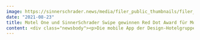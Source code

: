 ```yaml
---
image: https://sinnerschrader.news/media/filer_public_thumbnails/filer_public/31/9a/319ac006-80c4-4f92-91f9-1cd78a9f82a6/mo_press_reddot_02_480.png__480x288_q85_crop_subsampling-2_upscale.png
date: "2021-08-23"
title: Motel One und SinnerSchrader Swipe gewinnen Red Dot Award für Mobile Travel Companion
content: <div class="newsbody"><p>Die mobile App der Design-Hotelgruppe insgesamt in gleich vier Kategorien ausgezeichnet</p><p>Hamburg, August 2021. Motel One hat den Red Dot Award 2021 in den Kategorien Apps/Travel, Interface Design &amp; User Experience Design/Mobile User Interfaces, Digital Solutions/Travel &amp; Tourism und Online/E-Commerce bzw. Online-Platforms für die mobile Applikation gewonnen.</p><p>Das SinnerSchrader Swipe Team hat in den letzten zwei Jahren für die Design-Hotelgruppe die digitale Experience der neuen mobilen Applikation für iOS und Android konzipiert und technisch umgesetzt. Die Motel One App ist somit für Kunden der Schlüssel zu ihrer exklusiven Motel One Experience geworden, frei nach dem Motto - “Your Room Everywhere”. Der digitale Travel Companion überzeugt durch exzellentes Interface und User-Experience-Design und setzt als App neue Maßstäbe im Segment “Travel &amp; Tourism”.</p><p>"Der Red Dot Award ist eine großartige Anerkennung für die exzellente Leistung unseres multidisziplinären Teams und Beleg einer tollen Kundenbeziehung. Die Motel One App ermöglicht eine digitale Erweiterung der On-Site Experience - was insbesondere durch Herausforderungen der Pandemie noch wichtiger geworden ist”, sagt Sven Schmiede, Geschäftsführer SinnerSchrader.</p><p>„Für uns war es ein großes Ziel, gemeinsam mit SinnerSchrader Swipe die digitale Customer Journey weiterzuentwickeln und mit der APP mehr als nur eine perfekte Buchungsplattform anzubieten. Die Red Dot Awards bestätigen unseren Anspruch und unsere erfolgreiche Zusammenarbeit, sind aber gleichzeitig Ansporn für unser Team, die digitalen Services weitervoranzutreiben.“ - Ursula Schelle-Müller, Chief Marketing Officer, Motel One.</p><p>Der international anerkannte Red Dot Design Award ist eines der begehrtesten Qualitätssiegel für Produkte mit hoher Designqualität und dokumentiert die weltweit prägnantesten Trends. Produkte, die über eine herausragende gestalterische Qualität verfügen, werden ausgelobt und dürfen das aufmerksamkeitsstarke und international bekannte Red Dot-Siegerlabel tragen.<br/><br/><a href="https://vimeo.com/589332879" target="_blank">Link zum Video</a></p><p><strong>ÜBER SINNERSCHRADER</strong><br/>SinnerSchrader gehört zu den führenden Digitalagenturen Europas mit dem Fokus auf Design und Entwicklung von digitalen Produkten und Services. Rund 600 Mitarbeiter arbeiten an der digitalen Transformation für Unternehmen wie Allianz, Audi, comdirect bank, Telefónica, Unitymedia und VW. SinnerSchrader wurde 1996 gegründet und hat Büros in Hamburg, Berlin, Frankfurt am Main, München und Prag. Seit April 2017 ist SinnerSchrader Teil von Accenture Interactive.<br/><a href="https://sinnerschrader.com/" target="_blank">https://sinnerschrader.com</a></p></div>
---
```

